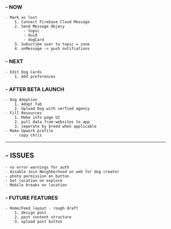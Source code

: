 ### - NOW
    - Mark as lost
        1. Connect Firebase Cloud Message
        2. Send Message Objecy
            - topic 
            - duid
            - dogCard
        3. Subscribe user to topic = zone
        4. onMessage -> push notifcations
        
### - NEXT

    - Edit Dog Cards
        1. Add preferences

### - AFTER BETA LAUNCH 
    - Dog Adoption
        1. Adopt Tab
        2. Upload Dog with verfied agency
    - Fill Resources 
        1. Make info page UI
        2. pull data from websites to app 
        3. seperate by breed when applicable 
    - Make Upwork profile
        - copy chris


------------------------------------

## - ISSUES
    - no error warnings for auth
    - disable Join Neighborhood on web for dog creator
    - photo permission on button
    - Get location on explore
    - Mobile breaks on location



### - FUTURE FEATURES
    - Home/Feed layout - rough draft
        1. design post 
        2. post content structure 
        3. upload post button
  